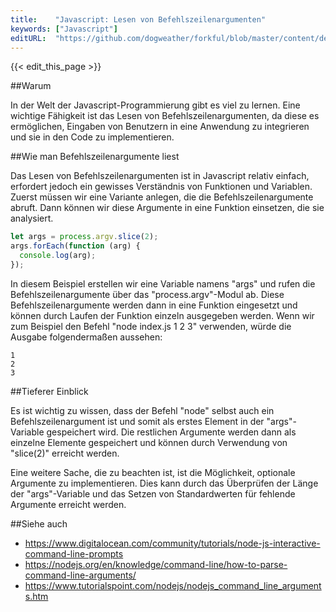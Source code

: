 ```yaml
---
title:    "Javascript: Lesen von Befehlszeilenargumenten"
keywords: ["Javascript"]
editURL:  "https://github.com/dogweather/forkful/blob/master/content/de/javascript/reading-command-line-arguments.md"
---
```


{{< edit_this_page >}}

##Warum

In der Welt der Javascript-Programmierung gibt es viel zu lernen. Eine wichtige Fähigkeit ist das Lesen von Befehlszeilenargumenten, da diese es ermöglichen, Eingaben von Benutzern in eine Anwendung zu integrieren und sie in den Code zu implementieren.

##Wie man Befehlszeilenargumente liest

Das Lesen von Befehlszeilenargumenten ist in Javascript relativ einfach, erfordert jedoch ein gewisses Verständnis von Funktionen und Variablen. Zuerst müssen wir eine Variante anlegen, die die Befehlszeilenargumente abruft. Dann können wir diese Argumente in eine Funktion einsetzen, die sie analysiert.

```Javascript
let args = process.argv.slice(2);
args.forEach(function (arg) {
  console.log(arg);
});
```

In diesem Beispiel erstellen wir eine Variable namens "args" und rufen die Befehlszeilenargumente über das "process.argv"-Modul ab. Diese Befehlszeilenargumente werden dann in eine Funktion eingesetzt und können durch Laufen der Funktion einzeln ausgegeben werden. Wenn wir zum Beispiel den Befehl "node index.js 1 2 3" verwenden, würde die Ausgabe folgendermaßen aussehen:

```
1
2
3
```

##Tieferer Einblick

Es ist wichtig zu wissen, dass der Befehl "node" selbst auch ein Befehlszeilenargument ist und somit als erstes Element in der "args"-Variable gespeichert wird. Die restlichen Argumente werden dann als einzelne Elemente gespeichert und können durch Verwendung von "slice(2)" erreicht werden.

Eine weitere Sache, die zu beachten ist, ist die Möglichkeit, optionale Argumente zu implementieren. Dies kann durch das Überprüfen der Länge der "args"-Variable und das Setzen von Standardwerten für fehlende Argumente erreicht werden.

##Siehe auch

- https://www.digitalocean.com/community/tutorials/node-js-interactive-command-line-prompts
- https://nodejs.org/en/knowledge/command-line/how-to-parse-command-line-arguments/
- https://www.tutorialspoint.com/nodejs/nodejs_command_line_arguments.htm